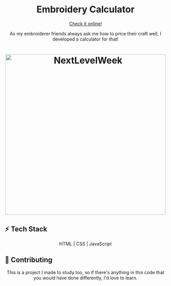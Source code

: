 <h1 align="center">Embroidery Calculator</h1>
<div align="center">
<a href="https://marialuisacampos.github.io/embroidery-calculator/">Check it online!</a>
</div>
<p align="center">As my embroiderer friends always ask me how to price their craft well, I developed a calculator for that!</p>

<h1 align="center">
  <img alt="NextLevelWeek" width="500px" title="#NextLevelWeek" src="https://user-images.githubusercontent.com/96178284/160710378-f914a705-9a00-40fc-b4be-6666b3a17d68.png" />
</h1>

## :zap: **Tech Stack**
<p align="center"> HTML | CSS | JavaScript</p>

## :handshake: **Contributing**
<p align="center"> This is a project I made to study too, so if there's anything in this code that you would have done differently, I'd love to learn.</p>
